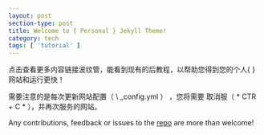 ```yaml
---
layout: post
section-type: post
title: Welcome to { Personal } Jekyll Theme!
category: tech
tags: [ 'tutorial' ]
---
```



点击查看更多内容链接波纹管，能看到现有的后教程，以帮助您得到您的个人{ }网站和运行更快！


需要注意的是每次更新网站配置（ \ _config.yml ） ，您将需要
取消服（ * CTR + C * ），并再次服务的网站。

Any contributions, feedback or issues to the <a href="https://github.com/PanosSakkos/personal-jekyll-theme" target="\_blank">repo</a> are more than welcome!
